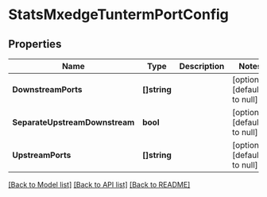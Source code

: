 # StatsMxedgeTuntermPortConfig

## Properties
Name | Type | Description | Notes
------------ | ------------- | ------------- | -------------
**DownstreamPorts** | **[]string** |  | [optional] [default to null]
**SeparateUpstreamDownstream** | **bool** |  | [optional] [default to null]
**UpstreamPorts** | **[]string** |  | [optional] [default to null]

[[Back to Model list]](../README.md#documentation-for-models) [[Back to API list]](../README.md#documentation-for-api-endpoints) [[Back to README]](../README.md)

